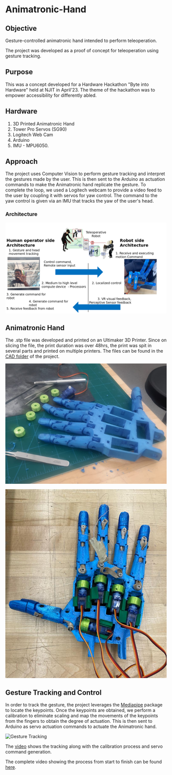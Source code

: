 # Animatronic-Hand

## Objective
Gesture-controlled animatronic hand intended to perform teleoperation. 

The project was developed as a proof of concept for teleoperation using gesture tracking.

## Purpose
This was a concept developed for a Hardware Hackathon "Byte into Hardware" held at NJIT in April'23. The theme of the hackathon was to empower accessibility for differently abled. 

## Hardware
1. 3D Printed Animatronic Hand
2. Tower Pro Servos (SG90)
3. Logitech Web Cam
4. Arduino
5. IMU - MPU6050.

## Approach
The project uses Computer Vision to perform gesture tracking and interpret the gestures made by the user. This is then sent to the Arduino as actuation commands to make the Animatronic hand replicate the gesture.
To complete the loop, we used a Logitech webcam to provide a video feed to the user by coupling it with servos for yaw control. The command to the yaw control is given via an IMU that tracks the yaw of the user's head.

### Architecture
![Architecture](/images/Archi.png)

## Animatronic Hand
The .stp file was developed and printed on an Ultimaker 3D Printer. Since on slicing the file, the print duration was over 48hrs, the print was spit in several parts and printed on multiple printers.
The files can be found in the [CAD folder](./CAD) of the project.

![3D Printed Parts](/images/3d_printed_parts.png)

![Final Assembly](/images/Assembled_hand.png)

## Gesture Tracking and Control
In order to track the gesture, the project leverages the [Mediapipe](https://developers.google.com/mediapipe/solutions/vision/hand_landmarker/python) package to locate the keypoints. Once the keypoints are obtained, we perform a calibration to eliminate scaling and map the movements of the keypoints from the fingers to obtain the degree of actuation. This is then sent to Arduino as servo actuation commands to actuate the Animatronic hand.

![Gesture Tracking](/images/gesture.gif)

The [video](https://www.youtube.com/watch?v=KrDJfOwzTok) shows the tracking along with the calibration process and servo command generation.

The complete video showing the process from start to finish can be found [here](https://youtu.be/Sb4F23Tmr3c?si=_DHQ8RgZvzNWH9Fh).
